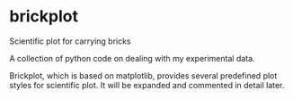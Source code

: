 # brickplot
Scientific plot for carrying bricks

A collection of python code on dealing with my experimental data.

Brickplot, which is based on matplotlib, provides several predefined plot styles for scientific plot. It will be expanded and commented in detail later.
